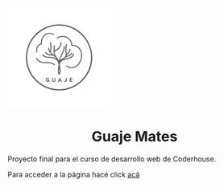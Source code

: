 
<div><img align="center" src="assets/images/Logos/guaje-logo-transp-01.png" /></div>
<h1 align="center">Guaje Mates</h1>

Proyecto final para el curso de desarrollo web de Coderhouse.

Para acceder a la página hacé click [acá](https://ernedainesi.github.io/guaje-mates/)
